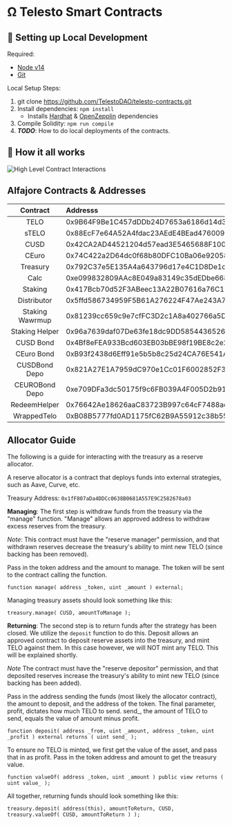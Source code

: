 # Ω Telesto Smart Contracts


##  🔧 Setting up Local Development
Required: 
- [Node v14](https://nodejs.org/download/release/latest-v14.x/)  
- [Git](https://git-scm.com/downloads)


Local Setup Steps:
1. git clone https://github.com/TelestoDAO/telesto-contracts.git 
1. Install dependencies: `npm install` 
    - Installs [Hardhat](https://hardhat.org/getting-started/) & [OpenZepplin](https://docs.openzeppelin.com/contracts/4.x/) dependencies
1. Compile Solidity: `npm run compile`
1. **_TODO_**: How to do local deployments of the contracts.


## 🤨 How it all works
![High Level Contract Interactions](https://c.tenor.com/KOwL-etspd8AAAAM/magic-shia-labeouf.gif)



## Alfajore Contracts & Addresses
|Contract       | Addresss                                                                                                           
|:-------------:|:-------------------------------------------------------------------------------------------------------------------
TELO|            0x9B64F9Be1C457dDDb24D7653a6186d14d332571f
sTELO|           0x88EcF7e64A52A4fdac23AEdE4BEad4760096Cb00
CUSD|            0x42CA2AD44521204d57ead3E5465688F100dc1c13
CEuro|           0x74C422a2D64dc0f68b80DFC10Ba06e92058F14AA
Treasury|        0x792C37e5E135A4a643796d17e4C1D8De1cf59E0f
Calc|            0xe099832809AAc8E049a83149c35dEDbe6686E763
Staking|         0x417Bcb70d52F3ABeec13A22B07616a76C11493d4
Distributor|     0x5ffd586734959F5B61A276224F47Ae243A7C1ffE
Staking Wawrmup| 0x81239cc659c9e7cfFC3D2c1A8a402766a5D7535A
Staking Helper | 0x96a7639daf07De63fe18dc9DD5854436526d775A
CUSD Bond|       0x4Bf8eFEA933Bcd603EB03bBE98f19BE8c2e22439
CEuro Bond|      0xB93f2438d6Eff91e5b5b8c25d24CA76E541A2012
CUSDBond Depo|   0x821A27E1A7959dC970e1Cc01F6002852F3C81C69
CEUROBond Depo|  0xe709DFa3dc50175f9c6FB039A4F005D2b916652A
RedeemHelper |   0x76642Ae18626aaC83723B997c64cF7488ac9b46D
WrappedTelo |    0xB08B5777fd0AD1175fC62B9A55912c38b559260c
## Allocator Guide

The following is a guide for interacting with the treasury as a reserve allocator.

A reserve allocator is a contract that deploys funds into external strategies, such as Aave, Curve, etc.

Treasury Address: `0x1fF807aDa4DDCc0638B0681A557E9C2582678a03`

**Managing**:
The first step is withdraw funds from the treasury via the "manage" function. "Manage" allows an approved address to withdraw excess reserves from the treasury.

*Note*: This contract must have the "reserve manager" permission, and that withdrawn reserves decrease the treasury's ability to mint new TELO (since backing has been removed).

Pass in the token address and the amount to manage. The token will be sent to the contract calling the function.

```
function manage( address _token, uint _amount ) external;
```

Managing treasury assets should look something like this:
```
treasury.manage( CUSD, amountToManage );
```

**Returning**:
The second step is to return funds after the strategy has been closed.
We utilize the `deposit` function to do this. Deposit allows an approved contract to deposit reserve assets into the treasury, and mint TELO against them. In this case however, we will NOT mint any TELO. This will be explained shortly.

*Note* The contract must have the "reserve depositor" permission, and that deposited reserves increase the treasury's ability to mint new TELO (since backing has been added).


Pass in the address sending the funds (most likely the allocator contract), the amount to deposit, and the address of the token. The final parameter, profit, dictates how much TELO to send. send_, the amount of TELO to send, equals the value of amount minus profit.
```
function deposit( address _from, uint _amount, address _token, uint _profit ) external returns ( uint send_ );
```

To ensure no TELO is minted, we first get the value of the asset, and pass that in as profit.
Pass in the token address and amount to get the treasury value.
```
function valueOf( address _token, uint _amount ) public view returns ( uint value_ );
```

All together, returning funds should look something like this:
```
treasury.deposit( address(this), amountToReturn, CUSD, treasury.valueOf( CUSD, amountToReturn ) );
```
